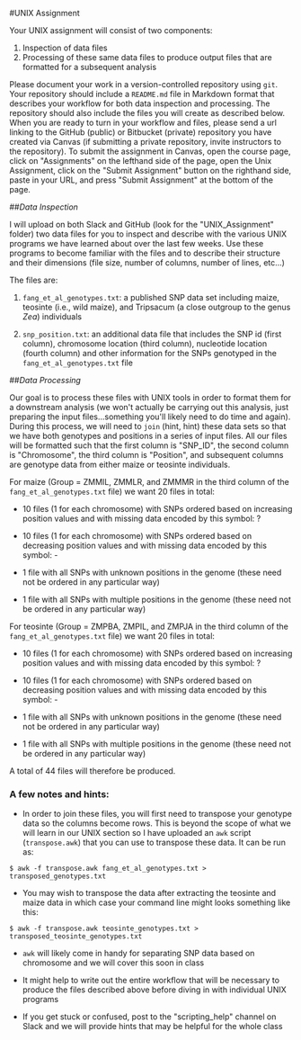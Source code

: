 #UNIX Assignment

Your UNIX assignment will consist of two components:

1. Inspection of data files
2. Processing of these same data files to produce output files that are formatted for a subsequent analysis

Please document your work in a version-controlled repository using `git`.  Your repository should include a `README.md` file in Markdown format that describes your workflow for both data inspection and processing. The repository should also include the files you will create as described below. When you are ready to turn in your workflow and files, please send a url linking to the GitHub (public) or Bitbucket (private) repository you have created via Canvas (if submitting a private repository, invite instructors to the repository). To submit the assignment in Canvas, open the course page, click on "Assignments" on the lefthand side of the page, open the Unix Assignment, click on the "Submit Assignment" button on the righthand side, paste in your URL, and press "Submit Assignment" at the bottom of the page.

##_Data Inspection_

I will upload on both Slack and GitHub (look for the "UNIX_Assignment" folder) two data files for you to inspect and describe with the various UNIX programs we have learned about over the last few weeks. Use these programs to become familiar with the files and to describe their structure and their dimensions (file size, number of columns, number of lines, etc...)

The files are:

1. `fang_et_al_genotypes.txt`: a published SNP data set including maize, teosinte (i.e., wild maize), and Tripsacum (a close outgroup to the genus _Zea_) individuals
 
2. `snp_position.txt`: an additional data file that includes the SNP id (first column), chromosome location (third column), nucleotide location (fourth column) and other information for the SNPs genotyped in the `fang_et_al_genotypes.txt` file

##_Data Processing_

Our goal is to process these files with UNIX tools in order to format them for a downstream analysis (we won't actually be carrying out this analysis, just preparing the input files...something you'll likely need to do time and again). During this process, we will need to `join` (hint, hint) these data sets so that we have both genotypes and positions in a series of input files. All our files will be formatted such that the first column is "SNP_ID", the second column is "Chromosome", the third column is "Position", and subsequent columns are genotype data from either maize or teosinte individuals.

For maize (Group = ZMMIL, ZMMLR, and ZMMMR in the third column of the `fang_et_al_genotypes.txt` file) we want 20 files in total:

* 10 files (1 for each chromosome) with SNPs ordered based on increasing position values and with missing data encoded by this symbol: ?

* 10 files (1 for each chromosome) with SNPs ordered based on decreasing position values and with missing data encoded by this symbol: -

* 1 file with all SNPs with unknown positions in the genome (these need not be ordered in any particular way)

* 1 file with all SNPs with multiple positions in the genome (these need not be ordered in any particular way)


For teosinte (Group = ZMPBA, ZMPIL, and ZMPJA in the third column of the `fang_et_al_genotypes.txt` file) we want 20 files in total:

* 10 files (1 for each chromosome) with SNPs ordered based on increasing position values and with missing data encoded by this symbol: ?

* 10 files (1 for each chromosome) with SNPs ordered based on decreasing position values and with missing data encoded by this symbol: -

* 1 file with all SNPs with unknown positions in the genome (these need not be ordered in any particular way)

* 1 file with all SNPs with multiple positions in the genome (these need not be ordered in any particular way)

A total of 44 files will therefore be produced.

### A few notes and hints:
* In order to join these files, you will first need to transpose your genotype data so the columns become rows.  This is beyond the scope of what we will learn in our UNIX section so I have uploaded an `awk` script (`transpose.awk`) that you can use to transpose these data.  It can be run as:

```
$ awk -f transpose.awk fang_et_al_genotypes.txt > transposed_genotypes.txt
```
* You may wish to transpose the data after extracting the teosinte and maize data in which case your command line might looks something like this:

```
$ awk -f transpose.awk teosinte_genotypes.txt > transposed_teosinte_genotypes.txt
```
* `awk` will likely come in handy for separating SNP data based on chromosome and we will cover this soon in class

* It might help to write out the entire workflow that will be necessary to produce the files described above before diving in with individual UNIX programs

* If you get stuck or confused, post to the "scripting_help" channel on Slack and we will provide hints that may be helpful for the whole class
